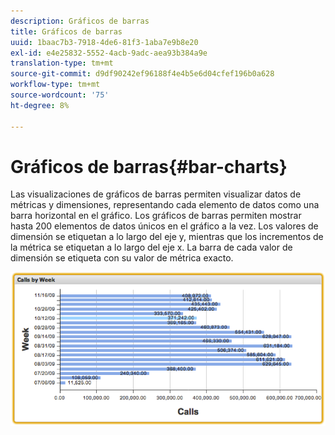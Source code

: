```yaml
---
description: Gráficos de barras
title: Gráficos de barras
uuid: 1baac7b3-7918-4de6-81f3-1aba7e9b8e20
exl-id: e4e25832-5552-4acb-9adc-aea93b384a9e
translation-type: tm+mt
source-git-commit: d9df90242ef96188f4e4b5e6d04cfef196b0a628
workflow-type: tm+mt
source-wordcount: '75'
ht-degree: 8%

---
```


# Gráficos de barras{#bar-charts}

Las visualizaciones de gráficos de barras permiten visualizar datos de métricas y dimensiones, representando cada elemento de datos como una barra horizontal en el gráfico. Los gráficos de barras permiten mostrar hasta 200 elementos de datos únicos en el gráfico a la vez. Los valores de dimensión se etiquetan a lo largo del eje y, mientras que los incrementos de la métrica se etiquetan a lo largo del eje x. La barra de cada valor de dimensión se etiqueta con su valor de métrica exacto.

![](assets/bar_chart.png)

